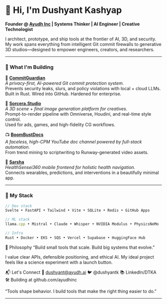 # 👋 Hi, I'm Dushyant Kashyap

**Founder @ [Ayudh Inc](https://github.com/ayudhinc) | Systems Thinker | AI Engineer | Creative Technologist**

I architect, prototype, and ship tools at the frontier of AI, 3D, and security.  
My work spans everything from intelligent Git commit firewalls to generative 3D studios—designed to empower engineers, creators, and researchers.

---

### 🧠 What I'm Building

🚧 **[CommitGuardian](https://github.com/ayudhinc/commitguardian)**  
_A privacy-first, AI-powered Git commit protection system._  
Prevents security leaks, slurs, and policy violations with local + cloud LLMs.  
Built in Rust. Wired into GitHub. Hardened for enterprise.

🧪 **[Sorcera.Studio](https://github.com/ayudhinc/sorcera)**  
_A 3D scene + final image generation platform for creatives._  
Prompt-to-render pipeline with Omniverse, Houdini, and real-time style control.  
Used for ads, games, and high-fidelity CG workflows.

📺 **[BoomBustDocs](https://github.com/ayudhinc/boombustdocs)**  
_A faceless, high-CPM YouTube doc channel powered by full-stack automation._  
From trend mining to scriptwriting to Runway-generated video assets.

📱 **[Sarsha](https://github.com/ayudhinc/sonave)**  
_HealthSensei360 mobile frontend for holistic health navigation._  
Connects wearables, predictions, and interventions in a beautifully minimal app.

---

### 💼 My Stack

```ts
// Dev stack
Svelte • FastAPI • Tailwind • Vite • SQLite • Redis • GitHub Apps

// ML stack
llama.cpp • Mistral • Claude • Whisper • NVIDIA Modulus • PhysicsNeMo

// Infra
Rust • Docker • EKS • SQS • Vercel • Supabase • HuggingFace Hub
```
🎯 Philosophy
“Build small tools that scale. Build big systems that evolve.”

I value clear APIs, defensible positioning, and ethical AI.
My ideal project feels like a science experiment with a launch button.

📬 Let's Connect
💌 dushyant@ayudh.ai
🐦 @dushyantk
📚 LinkedIn/DTKA
🛠️ Building at github.com/ayudhinc

“Tools shape behavior. I build tools that make the right thing easier to do.”

---
